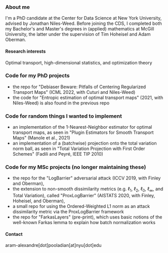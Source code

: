### About me

I'm a PhD candidate at the Center for Data Science at New York University, advised by Jonathan Niles-Weed. Before joining the CDS, I completed both my Bachelor's and Master's degrees in (applied) mathematics at McGill University, the latter under the supervision of Tim Hoheisel and Adam Oberman. 

#### Research interests
Optimal transport, high-dimensional statistics, and optimization theory 

### Code for my PhD projects
- the repo for "Debiaser Beware: Pitfalls of Centering Regularized Transport Maps" (ICML 2022, with Cuturi and Niles-Weed)
- the code for "Entropic estimation of optimal transport maps" (2021, with Niles-Weed) is also found in the previous repo

### Code for random things I wanted to implement
- an implementation of the 1-Nearest-Neighbor estimator for optimal transport maps, as seen in "Plugin Estimators for Smooth Transport Maps" (Manole et al., 2021)
- an implementation of a (batchwise) projection onto the total variation norm ball, as seen in "Total Variation Projection with First Order Schemes" (Fadili and Peyré, IEEE TIP 2010)

### Code for my MSc projects (no longer maintaining these)
- the repo for the  "LogBarrier" adversarial attack (ICCV 2019, with Finley and Oberman), 
- the extension to non-smooth dissimilarity metrics (e.g. &#8467;<sub>1</sub>, &#8467;<sub>2</sub>, &#8467;<sub>0</sub>, &#8467;<sub>&infin;</sub>, and Total Variation), called "ProxLogBarrier" (AISTATS 2020, with Finley, Hoheisel, and Oberman), 
- a small repo for using the Ordered-Weighted L1 norm as an attack dissimilarity metric via the ProxLogBarrier framework
- the repo for "FarkasLayers" (pre-print), which uses basic notions of the well-known Farkas lemma to explain how batch normalization works

#### Contact
aram-alexandre[dot]pooladian[at]nyu[dot]edu
